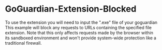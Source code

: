 # GoGuardian-Extension-Blocked
To use the extension you will need to input the ".exe" file of your goguardian 
This example will block any requests to URLs containing the specified file extension. 
Note that this only affects requests made by the browser within its sandboxed environment 
and won't provide system-wide protection like a traditional firewall.
